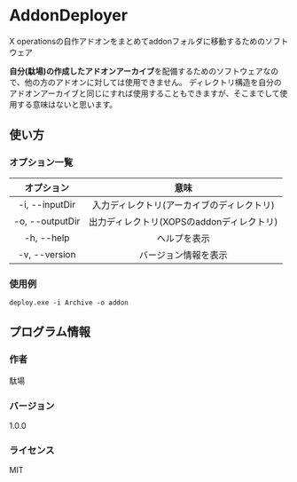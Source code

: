 # AddonDeployer

X operationsの自作アドオンをまとめてaddonフォルダに移動するためのソフトウェア

**自分(駄場)の作成したアドオンアーカイブ**を配備するためのソフトウェアなので、他の方のアドオンに対しては使用できません。
ディレクトリ構造を自分のアドオンアーカイブと同じにすれば使用することもできますが、そこまでして使用する意味はないと思います。

## 使い方

### オプション一覧

|   オプション    |                    意味                    |
| :-------------: | :----------------------------------------: |
| -i, --inputDir  | 入力ディレクトリ(アーカイブのディレクトリ) |
| -o, --outputDir | 出力ディレクトリ(XOPSのaddonディレクトリ)  |
|   -h, --help    |                ヘルプを表示                |
|  -v, --version  |            バージョン情報を表示            |

### 使用例

```
deploy.exe -i Archive -o addon
```

## プログラム情報

### 作者

駄場

### バージョン

1.0.0

### ライセンス

MIT

